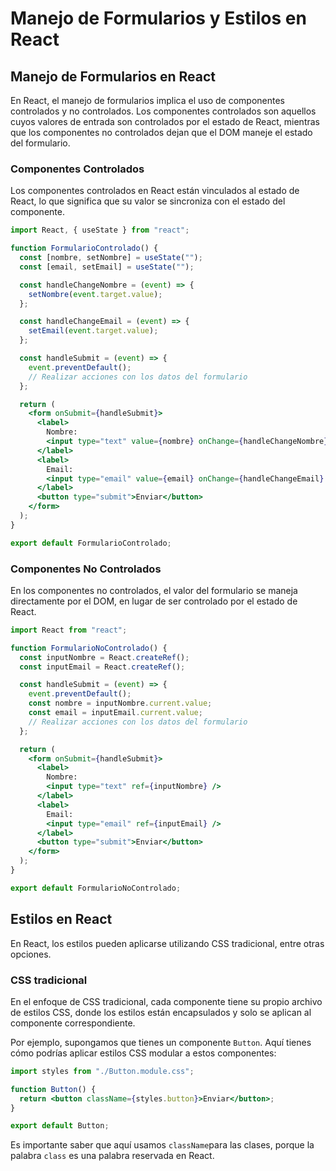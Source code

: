 # Manejo de Formularios y Estilos en React

## Manejo de Formularios en React

En React, el manejo de formularios implica el uso de componentes controlados y no controlados. Los componentes controlados son aquellos cuyos valores de entrada son controlados por el estado de React, mientras que los componentes no controlados dejan que el DOM maneje el estado del formulario.

### Componentes Controlados

Los componentes controlados en React están vinculados al estado de React, lo que significa que su valor se sincroniza con el estado del componente.

```jsx
import React, { useState } from "react";

function FormularioControlado() {
  const [nombre, setNombre] = useState("");
  const [email, setEmail] = useState("");

  const handleChangeNombre = (event) => {
    setNombre(event.target.value);
  };

  const handleChangeEmail = (event) => {
    setEmail(event.target.value);
  };

  const handleSubmit = (event) => {
    event.preventDefault();
    // Realizar acciones con los datos del formulario
  };

  return (
    <form onSubmit={handleSubmit}>
      <label>
        Nombre:
        <input type="text" value={nombre} onChange={handleChangeNombre} />
      </label>
      <label>
        Email:
        <input type="email" value={email} onChange={handleChangeEmail} />
      </label>
      <button type="submit">Enviar</button>
    </form>
  );
}

export default FormularioControlado;
```

### Componentes No Controlados

En los componentes no controlados, el valor del formulario se maneja directamente por el DOM, en lugar de ser controlado por el estado de React.

```jsx
import React from "react";

function FormularioNoControlado() {
  const inputNombre = React.createRef();
  const inputEmail = React.createRef();

  const handleSubmit = (event) => {
    event.preventDefault();
    const nombre = inputNombre.current.value;
    const email = inputEmail.current.value;
    // Realizar acciones con los datos del formulario
  };

  return (
    <form onSubmit={handleSubmit}>
      <label>
        Nombre:
        <input type="text" ref={inputNombre} />
      </label>
      <label>
        Email:
        <input type="email" ref={inputEmail} />
      </label>
      <button type="submit">Enviar</button>
    </form>
  );
}

export default FormularioNoControlado;
```

## Estilos en React

En React, los estilos pueden aplicarse utilizando CSS tradicional, entre otras opciones.

### CSS tradicional

En el enfoque de CSS tradicional, cada componente tiene su propio archivo de estilos CSS, donde los estilos están encapsulados y solo se aplican al componente correspondiente.

Por ejemplo, supongamos que tienes un componente `Button`. Aquí tienes cómo podrías aplicar estilos CSS modular a estos componentes:

```jsx
import styles from "./Button.module.css";

function Button() {
  return <button className={styles.button}>Enviar</button>;
}

export default Button;
```

Es importante saber que aquí usamos `className`para las clases, porque la palabra `class` es una palabra reservada en React.